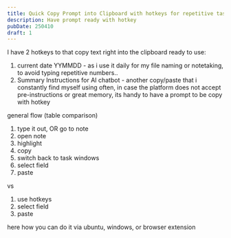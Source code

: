 ```yaml
---
title: Quick Copy Prompt into Clipboard with hotkeys for repetitive tasks
description: Have prompt ready with hotkey
pubDate: 250410
draft: 1
---
```


I have 2 hotkeys to that copy text right into the clipboard ready to use:

1. current date YYMMDD - as i use it daily for my file naming or notetaking, to avoid typing repetitive numbers..
2. Summary Instructions for AI chatbot - another copy/paste that i constantly find myself using often, in case the platform does not accept pre-instructions or great memory, its handy to have a prompt to be copy with hotkey

general flow (table comparison)
1. type it out, OR go to note
2. open note
3. highlight
4. copy
5. switch back to task windows
6. select field
7. paste

vs 
1. use hotkeys
2. select field
3. paste



here how you can do it via ubuntu, windows, or browser extension 